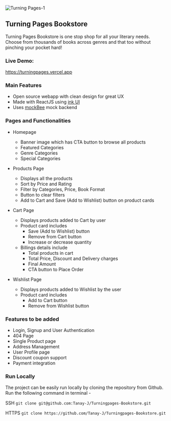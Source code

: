 ![Turning Pages-1](https://user-images.githubusercontent.com/33786522/162159564-374b177d-e682-4fa1-a82b-07cb7f540eb8.png)

## Turning Pages Bookstore

Turning Pages Bookstore is one stop shop for all your literary needs. Choose from thousands of books across genres and that too without pinching your pocket hard!

### Live Demo:
https://turningpages.vercel.app

### Main Features

- Open source webapp with clean design for great UX
- Made with ReactJS using [ink UI](http://inkui.netlify.app)
- Uses [mockBee](http:/mockbee.netlify.app) mock backend

### Pages and Functionalities
- Homepage
  - Banner image which has CTA button to browse all products
  - Featured Categories
  - Genre Categories
  - Special Categories

- Products Page
  - Displays all the products
  - Sort by Price and Rating
  - Filter by Categories, Price, Book Format
  - Button to clear filters
  - Add to Cart and Save (Add to Wishlist) button on product cards

- Cart Page
  - Displays products added to Cart by user
  - Product card includes
    - Save (Add to Wishlist) button
    - Remove from Cart button
    - Increase or decrease quantity
  - Billings details include
    - Total products in cart
    - Total Price, Discount and Delivery charges
    - Final Amount
    - CTA button to Place Order
- Wishlist Page
  - Displays products added to Wishlist by the user
  - Product card includes
    - Add to Cart button
    - Remove from Wishlist button
 
 ### Features to be added
 - Login, Signup and User Authentication
 - 404 Page
 - Single Product page
 - Address Management
 - User Profile page
 - Discount coupon support
 - Payment integration

### Run Locally
The project can be easily run locally by cloning the repository from Github. Run the following command in terminal -

SSH ```git clone git@github.com:Tanay-J/Turningpages-Bookstore.git```

HTTPS ```git clone https://github.com/Tanay-J/Turningpages-Bookstore.git```
    
